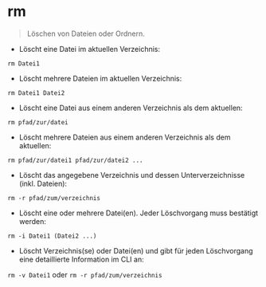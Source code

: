 # rm

> Löschen von Dateien oder Ordnern.

- Löscht eine Datei im aktuellen Verzeichnis:

`rm Datei1`

- Löscht mehrere Dateien im aktuellen Verzeichnis:

`rm Datei1 Datei2`

- Löscht eine Datei aus einem anderen Verzeichnis als dem aktuellen:

`rm pfad/zur/datei`

- Löscht mehrere Dateien aus einem anderen Verzeichnis als dem aktuellen:

`rm pfad/zur/datei1 pfad/zur/datei2 ...`

- Löscht das angegebene Verzeichnis und dessen  Unterverzeichnisse (inkl. Dateien):

`rm -r pfad/zum/verzeichnis`

- Löscht eine oder mehrere Datei(en). Jeder Löschvorgang muss bestätigt werden:

`rm -i Datei1 (Datei2 ...)`

- Löscht Verzeichnis(se) oder Datei(en) und gibt für jeden Löschvorgang eine detaillierte Information im CLI an:

`rm -v Datei1` oder `rm -r pfad/zum/verzeichnis`

